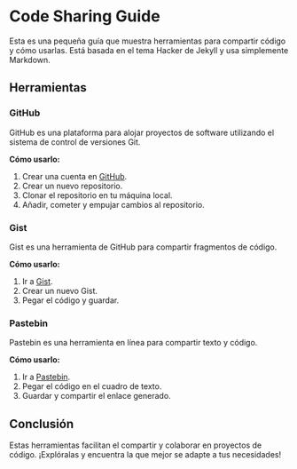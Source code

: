 # Code Sharing Guide

Esta es una pequeña guía que muestra herramientas para compartir código y cómo usarlas. Está basada en el tema Hacker de Jekyll y usa simplemente Markdown.

## Herramientas

### GitHub

GitHub es una plataforma para alojar proyectos de software utilizando el sistema de control de versiones Git. 

**Cómo usarlo:**
1. Crear una cuenta en [GitHub](https://github.com).
2. Crear un nuevo repositorio.
3. Clonar el repositorio en tu máquina local.
4. Añadir, cometer y empujar cambios al repositorio.

### Gist

Gist es una herramienta de GitHub para compartir fragmentos de código.

**Cómo usarlo:**
1. Ir a [Gist](https://gist.github.com).
2. Crear un nuevo Gist.
3. Pegar el código y guardar.

### Pastebin

Pastebin es una herramienta en línea para compartir texto y código.

**Cómo usarlo:**
1. Ir a [Pastebin](https://pastebin.com).
2. Pegar el código en el cuadro de texto.
3. Guardar y compartir el enlace generado.

## Conclusión

Estas herramientas facilitan el compartir y colaborar en proyectos de código. ¡Explóralas y encuentra la que mejor se adapte a tus necesidades!
